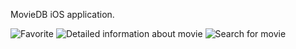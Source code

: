 MovieDB iOS application.

![Favorite](MovieDB1/Assets.xcassets/recordings/Opening_recording.gif)
![Detailed information about movie](MovieDB1/Assets.xcassets/recordings/Detail_recording.gif)
![Search for movie](MovieDB1/Assets.xcassets/recordings/Search_recording.gif)
